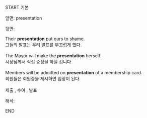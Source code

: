 START
기본

앞면:
presentation


뒷면:
<div>Their <strong>presentation</strong> put ours to shame. </div><div><div>그들의 발표는 우리 발표를 부끄럽게 했다.</div></div><div><br></div><div><div>The Mayor will make the <strong>presentation</strong> herself. </div><div><div>시장님께서 직접 증정을 하실 겁니다.</div></div></div><div><br></div><div><div>Members will be admitted on <strong>presentation</strong> of a membership card. </div><div><div>회원들은 회원증을 제시하면 입장이 된다.</div></div></div><div><br></div><div>제출 , 수여 , 발표</div>


해석:
<!--ID: 1746614454482-->
END